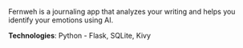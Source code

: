 Fernweh is a journaling app that analyzes your writing and helps you identify your emotions using AI.

**Technologies**: Python - Flask, SQLite, Kivy
